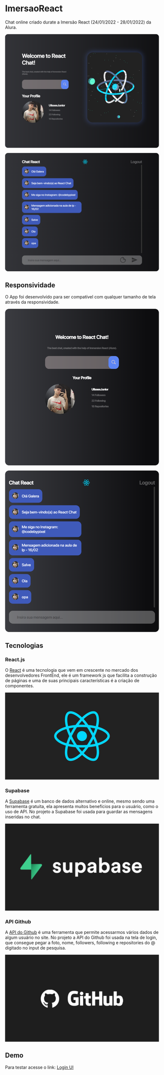 # ImersaoReact

Chat online criado durate a Imersão React (24/01/2022 - 28/01/2022) da Alura.

<p align="center">
<img src="src/img/ImersaoReact.png">
<p>

<p align="center">
<img src="src/img/ImersaoReact_Chat.png">
<p>

## Responsividade

O App foi desenvolvido para ser compatível com qualquer tamanho de tela através da responsividade. 

<p align="center">
<img src="src/img/ImersaoReact_m.png">
<p>

<p align="center">
<img src="src/img/ImersaoReact_Chat_m.png">
<p>

## Tecnologias

### React.js

O <a href="https://pt-br.reactjs.org" target="_blank">React</a> é uma tecnologia que vem em crescente no mercado dos desenvolvedores FrontEnd, ele é um framework js que facilita a construção de páginas e uma de suas principais características é a criação de componentes.

<p align="center">
<img src="src/img/React.png">
<p>

### Supabase

A <a href="https://supabase.com" target="_blank">Supabase</a> é um banco de dados alternativo e online, mesmo sendo uma ferramenta gratuita, ela apresenta muitos benefícios para o usuário, como o uso de API.
No projeto a Supabase foi usada para guardar as mensagens inseridas no chat.

<p align="center">
<img src="src/img/Supabase.png">
<p>

### API Github

A <a href="https://api.github.com" target="_blank">API do Github</a> é uma ferramenta que permite acessarmos vários dados de algum usuário no site. No projeto a API do Github foi usada na tela de login, que consegue pegar a foto, nome, followers, following e repositories do @ digitado no input de pesquisa.

<p align="center">
<img src="src/img/Github.png">
<p>

## Demo

Para testar acesse o link: 
<a href="https://ulissesjunior.github.io/ImersaoReact/" target="_blank">Login UI</a>